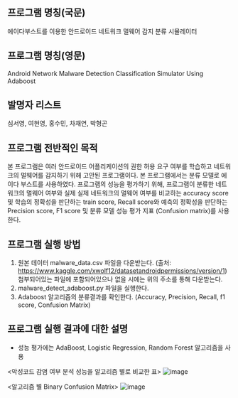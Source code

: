 ## 프로그램 명칭(국문)
에이다부스트를 이용한 안드로이드 네트워크 멀웨어 감지 분류 시뮬레이터

## 프로그램 명칭(영문)
Android Network Malware Detection Classification Simulator Using Adaboost

## 발명자 리스트
심서영, 여현영, 홍수민, 차채연, 박형곤

## 프로그램 전반적인 목적
본 프로그램은 여러 안드로이드 어플리케이션의 권한 허용 요구 여부를 학습하고 네트워크의 멀웨어를 감지하기 위해 고안된 프로그램이다. 본 프로그램에서는 분류 모델로 에이다 부스트를 사용하였다. 프로그램의 성능을 평가하기 위해, 프로그램이 분류한 네트워크의 멀웨어 여부와 실제 실제 네트워크의 멀웨어 여부를 비교하는 accuracy score 및 학습의 정확성을 판단하는 train score, Recall score와 예측의 정확성을 판단하는 Precision score, F1 score 및 분류 모델 성능 평가 지표 (Confusion matrix)를 사용한다.

## 프로그램 실행 방법
1.	원본 데이터 malware_data.csv 파일을 다운받는다.
(출처: https://www.kaggle.com/xwolf12/datasetandroidpermissions/version/1)
첨부되어있는 파일에 포함되어있으나 없을 시에는 위의 주소를 통해 다운받는다.
2.	malware_detect_adaboost.py 파일을 실행한다.
3.	Adaboost 알고리즘의 분류결과를 확인한다.
(Accuracy, Precision, Recall, f1 score, Confusion Matrix)

## 프로그램 실행 결과에 대한 설명
- 성능 평가에는 AdaBoost, Logistic Regression, Random Forest 알고리즘을 사용

<악성코드 감염 여부 분석 성능을 알고리즘 별로 비교한 표>
![image](https://user-images.githubusercontent.com/88702793/130913393-218b8940-a01b-4e6c-abae-cb04693643a9.png)

<알고리즘 별 Binary Confusion Matrix>
![image](https://user-images.githubusercontent.com/88702736/130545162-538bd7cc-e36d-4133-99f3-2d685c365ef5.png)
